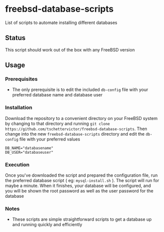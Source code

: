 # freebsd-database-scripts
List of scripts to automate installing different databases

## Status
This script should work out of the box with any FreeBSD version

## Usage

### Prerequisites
* The only prerequisite is to edit the included `db-config` file with your preferred database name and database user

### Installation
Download the repository to a convenient directory on your FreeBSD system by changing to that directory and running `git clone https://github.com/tschettervictor/freebsd-database-scripts`.  Then change into the new `freebsd-database-scripts` directory and edit the `db-config` file with your preferred values
```
DB_NAME="databasename"
DB_USER="databaseuser"
```

### Execution
Once you've downloaded the script and prepared the configuration file, run the preferred database script ( eg: `mysql-install.sh` ). The script will run for maybe a minute. When it finishes, your database will be configured, and you will be shown the root password as well as the user password for the database

### Notes
- These scripts are simple straightforward scripts to get a database up and running quickly and efficiently
